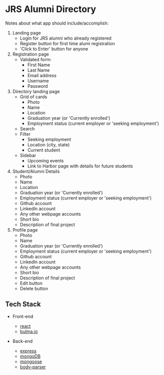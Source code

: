 # JRS Alumni Directory

Notes about what app should include/accomplish:

1. Landing page
   - Login for JRS alumni who already registered
   - Register button for first time alumi registration
   - 'Click to Enter' button for anyone
1. Registration page
   - Validated form:
     - First Name
     - Last Name
     - Email address
     - Username
     - Password
1. Directory landing page
   - Grid of cards
     - Photo
     - Name
     - Location
     - Graduation year (or 'Currently enrolled')
     - Employment status (current employer or 'seeking employment')
   - Search
   - Filter
     - Seeking employment
     - Location (city, state)
     - Current student
   - Sidebar
     - Upcoming events
     - Link to Harbor page with details for future students
1. Student/Alumni Details
   - Photo
   - Name
   - Location
   - Graduation year (or 'Currently enrolled')
   - Employment status (current employer or 'seeking employment')
   - Github account
   - LinkedIn account
   - Any other webpage accounts
   - Short bio
   - Description of final project
1. Profile page
   - Photo
   - Name
   - Graduation year (or 'Currently enrolled')
   - Employment status (current employer or 'seeking employment')
   - Github account
   - LinkedIn account
   - Any other webpage accounts
   - Short bio
   - Description of final project
   - Edit button
   - Delete button
   
   
## Tech Stack 

* Front-end 
  * [react](https://reactjs.org)
  * [bulma.io](https://bulma.io)

* Back-end
  * [express](https://expressjs.com)
  * [mongoDB](https://www.mongodb.com)
  * [mongoose](https://mongoosejs.com)
  * [body-parser](https://www.npmjs.com/package/body-parser)


